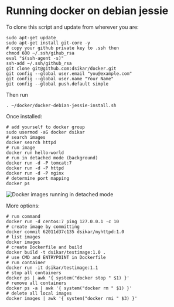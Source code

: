Running docker on debian jessie
==============

To clone this script and update from wherever you are:  
```
sudo apt-get update
sudo apt-get install git-core -y
# copy your github private key to .ssh then
chmod 600 ~/.ssh/gihub_rsa
eval "$(ssh-agent -s)"
ssh-add ~/.ssh/github_rsa
git clone git@github.com:dsikar/docker.git
git config --global user.email "you@example.com"
git config --global user.name "Your Name"
git config --global push.default simple
```

Then run 
```
. ~/docker/docker-debian-jessie-install.sh
```

Once installed:  

```
# add yourself to docker group
sudo usermod -aG docker dsikar
# search images
docker search httpd
# run image
docker run hello-world
# run in detached mode (background)
docker run -d -P tomcat:7
docker run -d -P httpd
docker run -d -P nginx
# determine port mapping
docker ps
```

![Docker images running in detached mode](https://c2.staticflickr.com/2/1616/25690945623_1c5a231d0d_o.png)

More options:
```
# run command 
docker run -d centos:7 ping 127.0.0.1 -c 10
# create image by committing
docker commit 62011d37c135 dsikar/myhttpd:1.0
# list images
docker images
# create Dockerfile and build
docker build -t dsikar/testimage:1.0 .
# use CMD and ENTRYPOINT in Dockerfile
# run container
docker run -it dsikar/testimage:1.1
# stop all containers
docker ps | awk '{ system("docker stop " $1) }'
# remove all containers
docker ps -a | awk '{ system("docker rm " $1) }'
# delete all local images
docker images | awk '{ system("docker rmi " $3) }'

```
